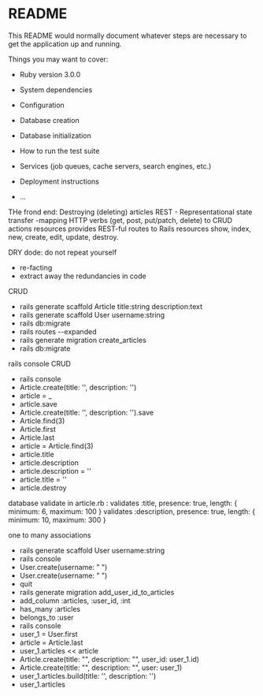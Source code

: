 # README

This README would normally document whatever steps are necessary to get the
application up and running.

Things you may want to cover:

- Ruby version
  3.0.0
- System dependencies

- Configuration

- Database creation

- Database initialization

- How to run the test suite

- Services (job queues, cache servers, search engines, etc.)

- Deployment instructions

- ...

THe frond end: Destroying (deleting) articles
REST - Representational state transfer -mapping HTTP verbs (get, post, put/patch, delete) to CRUD actions
resources provides REST-ful routes to Rails resources
show, index, new, create, edit, update, destroy.

DRY dode: do not repeat yourself

- re-facting
- extract away the redundancies in code

CRUD

- rails generate scaffold Article title:string description:text
- rails generate scaffold User username:string
- rails db:migrate
- rails routes --expanded
- rails generate migration create_articles
- rails db:migrate

rails console CRUD

- rails console
- Article.create(title: '', description: '')
- article = \_
- article.save
- Article.create(title: '', description: '').save
- Article.find(3)
- Article.first
- Article.last
- article = Article.find(3)
- article.title
- article.description
- article.description = ''
- article.title = ''
- article.destroy

database validate
in article.rb :
validates :title, presence: true, length: { minimum: 6, maximum: 100 }
validates :description, presence: true, length: { minimum: 10, maximum: 300 }

one to many associations

- rails generate scaffold User username:string
- rails console
- User.create(username: " ")
- User.create(username: " ")
- quit
- rails generate migration add_user_id_to_articles
- add_column :articles, :user_id, :int
- has_many :articles
- belongs_to :user
- rails console
- user_1 = User.first
- article = Article.last
- user_1.articles << article
- Article.create(title: "", description: "", user_id: user_1.id)
- Article.create(title: "", description: "", user: user_1)
- user_1.articles.build(title: '', description: '')
- user_1.articles
